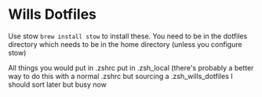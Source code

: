 # Wills Dotfiles

Use stow `brew install stow` to install these. You need to be in the dotfiles directory which needs to be in the home directory (unless you configure stow)

All things you would put in .zshrc put in .zsh_local (there's probably a better way to do this with a normal .zshrc but sourcing a .zsh_wills_dotfiles I should sort later but busy now
